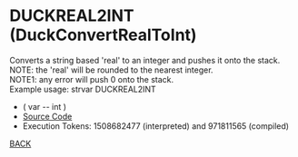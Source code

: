 # DUCKREAL2INT &emsp; (DuckConvertRealToInt)
Converts a string based 'real' to an integer and pushes it onto the stack.<br/>NOTE: the 'real' will be rounded to the nearest integer.<br/>NOTE1: any error will push 0 onto the stack.<br/>Example usage: strvar DUCKREAL2INT
* ( var -- int )
* [Source Code](../words/duckdb/DuckConvertRealToInt.cs)
* Execution Tokens: 1508682477 (interpreted) and 971811565 (compiled)


[BACK](builtins.md#DuckConvertRealToInt)
